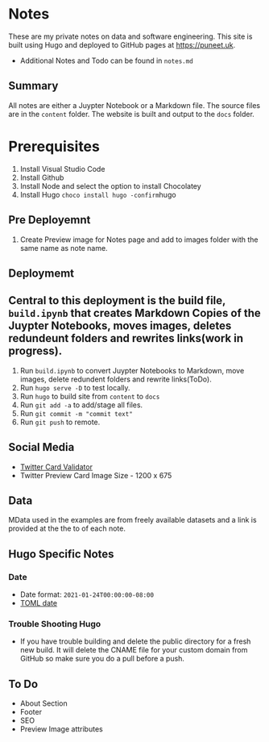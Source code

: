 # Notes

These are my private notes on data and software engineering. This site is built using Hugo and deployed to GitHub pages at https://puneet.uk.

* Additional Notes and Todo can be found in `notes.md`

## Summary

All notes are either a Juypter Notebook or a Markdown file.  The source files are in the ```content``` folder. The website is built and output to the ```docs``` folder.

# Prerequisites

1. Install Visual Studio Code
2. Install Github
3. Install Node and select the option to install Chocolatey
2. Install Hugo `choco install hugo -confirm`hugo


## Pre Deployemnt

1. Create Preview image for Notes page and add to images folder with the same name as note name.

## Deploymemt

## Central to this deployment is the build file, `build.ipynb` that creates Markdown Copies of the Juypter Notebooks, moves images, deletes redundeunt folders and rewrites links(work in progress).

1. Run `build.ipynb` to convert Juypter Notebooks to Markdown, move images, delete redundent folders and rewrite links(ToDo).
2. Run `hugo serve -D` to test locally.
3. Run `hugo` to build site from `content` to `docs`
4. Run `git add -a` to add/stage all files.
5. Run `git commit -m "commit text"`
6. Run `git push` to remote.

## Social Media
+  [Twitter Card Validator](https://cards-dev.twitter.com/validator)
+ Twitter Preview Card Image Size - 1200 x 675

## Data

MData used in the examples are from freely available datasets and a link is provided at the the to of each note.

## Hugo Specific Notes

### Date

+ Date format: ``` 2021-01-24T00:00:00-08:00 ```
+ [TOML date](https://github.com/toml-lang/toml/blob/master/toml.md#user-content-offset-date-time)

### Trouble Shooting Hugo

+ If you have trouble building and delete the public directory for a fresh new build.  It will delete the CNAME file for your custom domain from GitHub so make sure you do a pull before a push.

## To Do

+ About Section
+ Footer
+ SEO
+ Preview Image attributes
